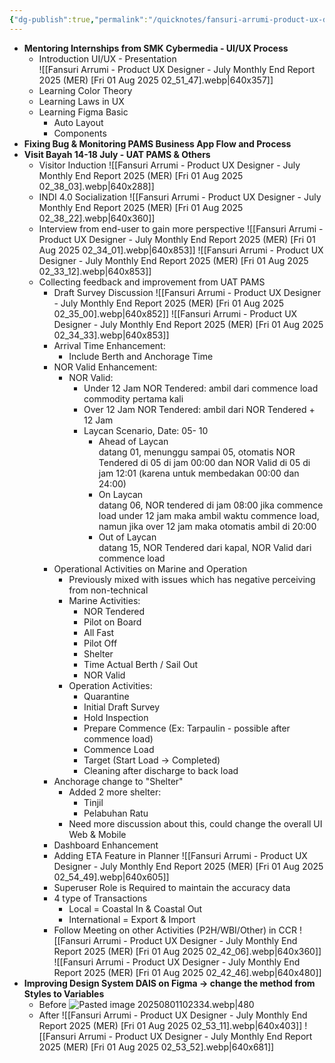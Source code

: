 ```yaml
---
{"dg-publish":true,"permalink":"/quicknotes/fansuri-arrumi-product-ux-designer-july-monthly-end-report-2025-mer/","tags":["gardenEntry"]}
---
```


- **Mentoring Internships from SMK Cybermedia -  UI/UX Process**
	- Introduction UI/UX - Presentation\
		![[Fansuri Arrumi - Product UX Designer - July Monthly End Report 2025 (MER) [Fri 01 Aug 2025 02_51_47].webp|640x357]]
	- Learning Color Theory
	- Learning Laws in UX
	- Learning Figma Basic
		- Auto Layout
		- Components
- **Fixing Bug & Monitoring PAMS Business App Flow and Process**
- **Visit Bayah 14-18 July - UAT PAMS & Others**
	- Visitor Induction
		![[Fansuri Arrumi - Product UX Designer - July Monthly End Report 2025 (MER) [Fri 01 Aug 2025 02_38_03].webp|640x288]]
	- INDI 4.0 Socialization
		![[Fansuri Arrumi - Product UX Designer - July Monthly End Report 2025 (MER) [Fri 01 Aug 2025 02_38_22].webp|640x360]]
	- Interview from end-user to gain more perspective
		![[Fansuri Arrumi - Product UX Designer - July Monthly End Report 2025 (MER) [Fri 01 Aug 2025 02_34_01].webp|640x853]]
		![[Fansuri Arrumi - Product UX Designer - July Monthly End Report 2025 (MER) [Fri 01 Aug 2025 02_33_12].webp|640x853]]
	- Collecting feedback and improvement from UAT PAMS
		- Draft Survey Discussion
			![[Fansuri Arrumi - Product UX Designer - July Monthly End Report 2025 (MER) [Fri 01 Aug 2025 02_35_00].webp|640x852]]
			![[Fansuri Arrumi - Product UX Designer - July Monthly End Report 2025 (MER) [Fri 01 Aug 2025 02_34_33].webp|640x853]]
		- Arrival Time Enhancement:
			- Include Berth and Anchorage Time
		- NOR Valid Enhancement:
			- NOR Valid:
			    - Under 12 Jam NOR Tendered: ambil dari commence load commodity pertama kali
			    - Over 12 Jam NOR Tendered: ambil dari NOR Tendered + 12 Jam
				- Laycan Scenario, Date: 05- 10
					- Ahead of Laycan  
					    datang 01, menunggu sampai 05, otomatis NOR Tendered di 05 di jam 00:00 dan NOR Valid di 05 di jam 12:01 (karena untuk membedakan 00:00 dan 24:00)
					- On Laycan  
					    datang 06, NOR tendered di jam 08:00 jika commence load under 12 jam maka ambil waktu commence load, namun jika over 12 jam maka otomatis ambil di 20:00
					- Out of Laycan  
					    datang 15, NOR Tendered dari kapal, NOR Valid dari commence load
		- Operational Activities on Marine and Operation
			- Previously mixed with issues which has negative perceiving from non-technical
			- Marine Activities:
				- NOR Tendered
				- Pilot on Board
				- All Fast
				- Pilot Off
				- Shelter
				- Time Actual Berth / Sail Out
				- NOR Valid
			- Operation Activities:
				- Quarantine
				- Initial Draft Survey
				- Hold Inspection
				- Prepare Commence (Ex: Tarpaulin - possible after commence load)
				- Commence Load
				- Target (Start Load -> Completed)
				- Cleaning after discharge to back load
		- Anchorage change to "Shelter"
			- Added 2 more shelter:
				- Tinjil
				- Pelabuhan Ratu
			- Need more discussion about this, could change the overall UI Web & Mobile
		- Dashboard Enhancement
		- Adding ETA Feature in Planner
			![[Fansuri Arrumi - Product UX Designer - July Monthly End Report 2025 (MER) [Fri 01 Aug 2025 02_54_49].webp|640x605]]
		- Superuser Role is Required to maintain the accuracy data
		- 4 type of Transactions
			- Local = Coastal In & Coastal Out
			- International = Export & Import
		- Follow Meeting on other Activities (P2H/WBI/Other) in CCR
			![[Fansuri Arrumi - Product UX Designer - July Monthly End Report 2025 (MER) [Fri 01 Aug 2025 02_42_06].webp|640x360]]
			![[Fansuri Arrumi - Product UX Designer - July Monthly End Report 2025 (MER) [Fri 01 Aug 2025 02_42_46].webp|640x480]]
- **Improving Design System DAIS on Figma -> change the method from Styles to Variables**
	- Before
		![Pasted image 20250801102334.webp|480](/img/user/Attachments/Pasted%20image%2020250801102334.webp)
	- After
		![[Fansuri Arrumi - Product UX Designer - July Monthly End Report 2025 (MER) [Fri 01 Aug 2025 02_53_11].webp|640x403]]
		![[Fansuri Arrumi - Product UX Designer - July Monthly End Report 2025 (MER) [Fri 01 Aug 2025 02_53_52].webp|640x681]]